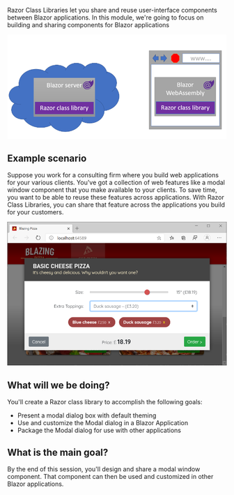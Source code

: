 Razor Class Libraries let you share and reuse user-interface components between Blazor applications.  In this module, we're going to focus on building and sharing components for Blazor applications

![Diagram that a Razor class library used in Blazor Server and Blazor WebAssembly](../media/blazor-class-library-usage.png)

## Example scenario

Suppose you work for a consulting firm where you build web applications for your various clients.  You've got a collection of web features like a modal window component that you make available to your clients.  To save time, you want to be able to reuse these features across applications.  With Razor Class Libraries, you can share that feature across the applications you build for your customers.

![Screenshot of example Modal Window component that could be shared among Blazor applications](../media/modal-window.png)

## What will we be doing?

You'll create a Razor class library to accomplish the following goals:

- Present a modal dialog box with default theming
- Use and customize the Modal dialog in a Blazor Application
- Package the Modal dialog for use with other applications

## What is the main goal?

By the end of this session, you'll design and share a modal window component.  That component can then be used and customized in other Blazor applications.